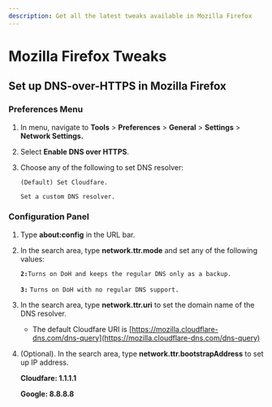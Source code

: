 ```yaml
---
description: Get all the latest tweaks available in Mozilla Firefox
---
```


# Mozilla Firefox Tweaks

## Set up DNS-over-HTTPS in Mozilla Firefox

### **Preferences Menu**

1. In menu, navigate to **Tools** &gt; **Preferences** &gt; **General** &gt; **Settings** &gt; **Network Settings.**
2. Select **Enable DNS over HTTPS**.
3. Choose any of the following to set DNS resolver:

   `(Default) Set Cloudfare.`

   `Set a custom DNS resolver.`

### Configuration Panel

1. Type **about:config** in the URL bar.
2. In the search area, type **network.ttr.mode** and set any of the following values:

   **`2:`**`Turns on DoH and keeps the regular DNS only as a backup.`

   **`3:`** `Turns on DoH with no regular DNS support.`

3. In the search area, type **network.ttr.uri** to set the domain name of the DNS resolver.
   * The default Cloudfare URI is [https://mozilla.cloudflare-dns.com/dns-query](https://mozilla.cloudflare-dns.com/dns-query)
4. \(Optional\). In the search area, type **network.ttr.bootstrapAddress** to set up IP address.

   **Cloudfare: 1.1.1.1**

   **Google: 8.8.8.8**



